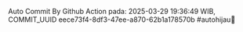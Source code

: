 Auto Commit By Github Action pada: 2025-03-29 19:36:49 WIB, COMMIT_UUID eece73f4-8df3-47ee-a870-62b1a178570b #autohijau🗿
